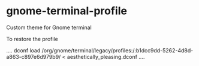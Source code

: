 # gnome-terminal-profile
Custom theme for Gnome terminal

To restore the profile

....
dconf load /org/gnome/terminal/legacy/profiles:/:b1dcc9dd-5262-4d8d-a863-c897e6d979b9/ < aesthetically_pleasing.dconf
....
